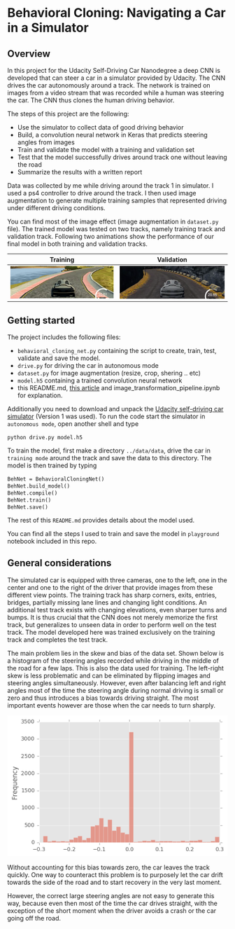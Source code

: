 # Behavioral Cloning: Navigating a Car in a Simulator

Overview
---

In this project for the Udacity Self-Driving Car Nanodegree a deep CNN  is developed that can steer a car in a simulator provided by Udacity. The CNN drives the car autonomously around a track. The network is trained on images from a video stream that was recorded while a human was steering the car. The CNN thus clones the human driving behavior.

The steps of this project are the following:

* Use the simulator to collect data of good driving behavior
* Build, a convolution neural network in Keras that predicts steering angles from images
* Train and validate the model with a training and validation set
* Test that the model successfully drives around track one without leaving the road
* Summarize the results with a written report

Data was collected by me while driving around the track 1 in simulator. I used a ps4 controller to drive around the track. I then used image augmentation to generate multiple training samples that represented driving under different driving conditions.

You can find most of the image effect (image augmentation in `dataset.py` file). The trained model was tested on two tracks, namely training track and validation track. Following two animations show the performance of our final model in both training and validation tracks.

Training | Validation
------------|---------------
![training_img](./assets/track_one.gif) | ![validation_img](./assets/track_two.gif)


## Getting started

The project includes the following files:

* `behavioral_cloning_net.py` containing the script to create, train, test, validate and save the model.
* `drive.py` for driving the car in autonomous mode
* `dataset.py` for image augmentation (resize, crop, shering .. etc)
* `model.h5` containing a trained convolution neural network 
* this README.md, [this article](https://medium.com/@ksakmann/behavioral-cloning-make-a-car-drive-like-yourself-dc6021152713) and image_transformation_pipeline.ipynb for explanation.

Additionally you need to download and unpack the [Udacity self-driving car simulator](https://github.com/udacity/self-driving-car-sim) (Version 1 was used). To run the code start the simulator in `autonomous mode`, open another shell and type 

```
python drive.py model.h5
```

To train the model, first make a directory `../data/data`, drive the car in `training mode` around the track and save the data to this directory. The model is then trained by typing 
```
BehNet = BehavioralCloningNet()
BehNet.build_model()
BehNet.compile()
BehNet.train()
BehNet.save()
```
The rest of this `README.md` provides details about the model used.

You can find all the steps I used to train and save the model in `playground` notebook included in this repo.

## General considerations

The simulated car is equipped with three cameras, one to the left, one in the center and one to the right of the driver that provide images from these different view points. The training track has sharp corners, exits, entries, bridges, partially missing lane lines and changing light conditions. An additional test track exists with changing elevations, even sharper turns and bumps. It is thus crucial that the CNN does not merely memorize the first track, but generalizes to unseen data in order to perform well on the test track. The model developed here was trained exclusively on the training track and completes the test track.

The main problem lies in the skew and bias of the data set. Shown below is a histogram of the steering angles recorded while driving in the middle of the road for a few laps. This is also the data used for training. The left-right skew is less problematic and can be eliminated by flipping images and steering angles simultaneously. However, even after balancing left and right angles most of the time the steering angle during normal driving is small or zero and thus introduces a bias towards driving straight. The most important events however are those when the car needs to turn sharply. 

<p align="center">
 <img src="./assets/raw_steering_angles.png" width="550">
</p>

Without accounting for this bias towards zero, the car leaves the track quickly. One way to counteract this problem is to  purposely let the car drift  towards the side of the road and to start recovery in the very last moment. 

However, the correct large steering angles are not easy to generate this way, because even then most of the time the car drives straight, with the exception of the short moment when the driver avoids a crash or the car going off the road. 
